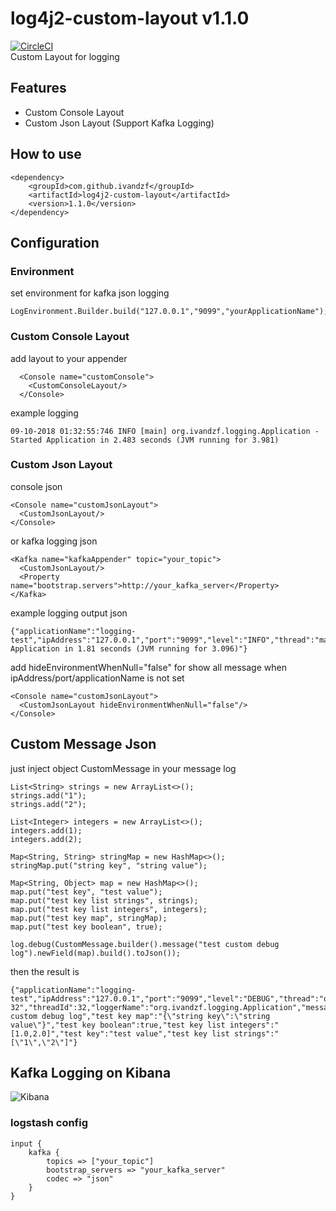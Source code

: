 # log4j2-custom-layout v1.1.0
[![CircleCI](https://circleci.com/gh/ivandzf/log4j2-custom-layout.svg?style=svg)](https://circleci.com/gh/ivandzf/log4j2-custom-layout)
<br>
Custom Layout for logging

## Features
* Custom Console Layout
* Custom Json Layout (Support Kafka Logging)

## How to use 
```
<dependency>
    <groupId>com.github.ivandzf</groupId>
    <artifactId>log4j2-custom-layout</artifactId>
    <version>1.1.0</version>
</dependency>
```

## Configuration
### Environment
set environment for kafka json logging
```
LogEnvironment.Builder.build("127.0.0.1","9099","yourApplicationName");
```
### Custom Console Layout
add layout to your appender
```
  <Console name="customConsole">
    <CustomConsoleLayout/>
  </Console>
```
example logging
```
09-10-2018 01:32:55:746 INFO [main] org.ivandzf.logging.Application - Started Application in 2.483 seconds (JVM running for 3.981)
```
### Custom Json Layout
console json
```
<Console name="customJsonLayout">
  <CustomJsonLayout/>
</Console>
```
or kafka logging json
```
<Kafka name="kafkaAppender" topic="your_topic">
  <CustomJsonLayout/>
  <Property name="bootstrap.servers">http://your_kafka_server</Property>
</Kafka>
```
example logging output json
```
{"applicationName":"logging-test","ipAddress":"127.0.0.1","port":"9099","level":"INFO","thread":"main","threadId":1,"loggerName":"org.ivandzf.logging.Application","message":"Started Application in 1.81 seconds (JVM running for 3.096)"}
```
add hideEnvironmentWhenNull="false" for show all message when ipAddress/port/applicationName is not set
```
<Console name="customJsonLayout">
  <CustomJsonLayout hideEnvironmentWhenNull="false"/>
</Console>
```

## Custom Message Json
just inject object CustomMessage in your message log
```
List<String> strings = new ArrayList<>();
strings.add("1");
strings.add("2");

List<Integer> integers = new ArrayList<>();
integers.add(1);
integers.add(2);

Map<String, String> stringMap = new HashMap<>();
stringMap.put("string key", "string value");

Map<String, Object> map = new HashMap<>();
map.put("test key", "test value");
map.put("test key list strings", strings);
map.put("test key list integers", integers);
map.put("test key map", stringMap);
map.put("test key boolean", true);

log.debug(CustomMessage.builder().message("test custom debug log").newField(map).build().toJson());
```
then the result is
```
{"applicationName":"logging-test","ipAddress":"127.0.0.1","port":"9099","level":"DEBUG","thread":"qtp1688150025-32","threadId":32,"loggerName":"org.ivandzf.logging.Application","message":"test custom debug log","test key map":"{\"string key\":\"string value\"}","test key boolean":true,"test key list integers":"[1.0,2.0]","test key":"test value","test key list strings":"[\"1\",\"2\"]"}
```

## Kafka Logging on Kibana
![Kibana](https://github.com/ivandzf/log4j2-custom-layout/blob/master/img/kibana-result.png)

### logstash config
```
input {
	kafka { 
        topics => ["your_topic"] 
        bootstrap_servers => "your_kafka_server"
        codec => "json" 
    }
}
```
